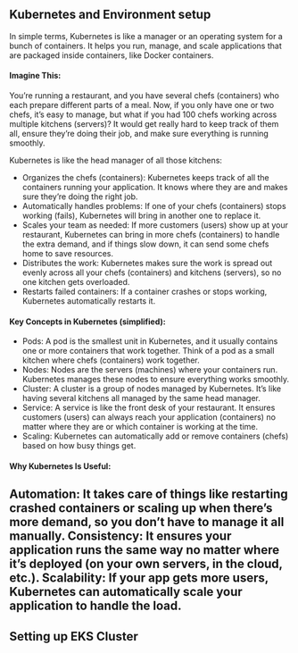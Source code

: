 ## Kubernetes and Environment setup
In simple terms, Kubernetes is like a manager or an operating system for a bunch of containers. It helps you run, manage, and scale applications that are packaged inside containers, like Docker containers.

#### Imagine This:
You’re running a restaurant, and you have several chefs (containers) who each prepare different parts of a meal. Now, if you only have one or two chefs, it’s easy to manage, but what if you had 100 chefs working across multiple kitchens (servers)? It would get really hard to keep track of them all, ensure they’re doing their job, and make sure everything is running smoothly.

Kubernetes is like the head manager of all those kitchens:
- Organizes the chefs (containers): Kubernetes keeps track of all the containers running your application. It knows where they are and makes sure they’re doing the right job.
- Automatically handles problems: If one of your chefs (containers) stops working (fails), Kubernetes will bring in another one to replace it.
- Scales your team as needed: If more customers (users) show up at your restaurant, Kubernetes can bring in more chefs (containers) to handle the extra demand, and if things slow down, it can send some chefs home to save resources.
- Distributes the work: Kubernetes makes sure the work is spread out evenly across all your chefs (containers) and kitchens (servers), so no one kitchen gets overloaded.
- Restarts failed containers: If a container crashes or stops working, Kubernetes automatically restarts it.
  
#### Key Concepts in Kubernetes (simplified):
- Pods: A pod is the smallest unit in Kubernetes, and it usually contains one or more containers that work together. Think of a pod as a small kitchen where chefs (containers) work together.
- Nodes: Nodes are the servers (machines) where your containers run. Kubernetes manages these nodes to ensure everything works smoothly.
- Cluster: A cluster is a group of nodes managed by Kubernetes. It’s like having several kitchens all managed by the same head manager.
- Service: A service is like the front desk of your restaurant. It ensures customers (users) can always reach your application (containers) no matter where they are or which container is working at the time.
- Scaling: Kubernetes can automatically add or remove containers (chefs) based on how busy things get.

  
#### Why Kubernetes Is Useful:
Automation: It takes care of things like restarting crashed containers or scaling up when there’s more demand, so you don’t have to manage it all manually.
Consistency: It ensures your application runs the same way no matter where it’s deployed (on your own servers, in the cloud, etc.).
Scalability: If your app gets more users, Kubernetes can automatically scale your application to handle the load.
--------------------------------------------------------------------------------------------------------------------------------------------------------------------------------------------------------------
## Setting up EKS Cluster 

